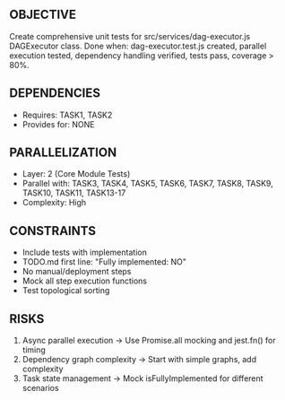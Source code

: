 ## OBJECTIVE
Create comprehensive unit tests for src/services/dag-executor.js DAGExecutor class.
Done when: dag-executor.test.js created, parallel execution tested, dependency handling verified, tests pass, coverage > 80%.

## DEPENDENCIES
- Requires: TASK1, TASK2
- Provides for: NONE

## PARALLELIZATION
- Layer: 2 (Core Module Tests)
- Parallel with: TASK3, TASK4, TASK5, TASK6, TASK7, TASK8, TASK9, TASK10, TASK11, TASK13-17
- Complexity: High

## CONSTRAINTS
- Include tests with implementation
- TODO.md first line: "Fully implemented: NO"
- No manual/deployment steps
- Mock all step execution functions
- Test topological sorting

## RISKS
1. Async parallel execution → Use Promise.all mocking and jest.fn() for timing
2. Dependency graph complexity → Start with simple graphs, add complexity
3. Task state management → Mock isFullyImplemented for different scenarios
